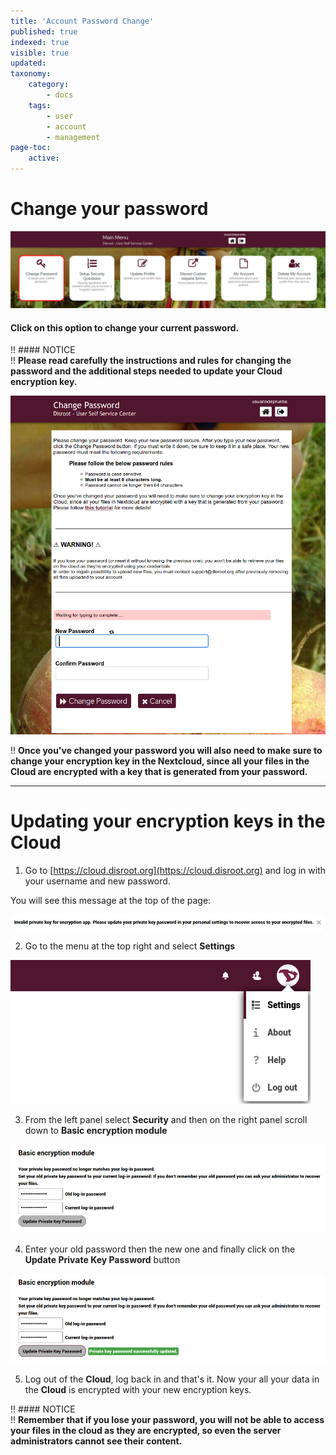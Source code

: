 ```yaml
---
title: 'Account Password Change'
published: true
indexed: true
visible: true
updated:
taxonomy:
    category:
        - docs
    tags:
        - user
        - account
        - management
page-toc:
    active: 
---
```


# Change your password

![](en/dashboard_pass.png)

#### Click on this option to change your current password.


!! #### NOTICE<br>
!! **Please read carefully the instructions and rules for changing the password and the additional steps needed to update your Cloud encryption key.**

![](en/pass_change.png)

!! **Once you've changed your password you will also need to make sure to change your encryption key in the Nextcloud, since all your files in the Cloud are encrypted with a key that is generated from your password.**

----

# Updating your encryption keys in the Cloud

1. Go to [https://cloud.disroot.org](https://cloud.disroot.org) and log in with your username and new password.

  You will see this message at the top of the page:

  ![](en/invalid_encrypt.png)

2. Go to the menu at the top right and select **Settings**

![](en/settings_menu.png)

3. From the left panel select **Security** and then on the right panel scroll down to **Basic encryption module**

  ![](en/invalid_encrypt_bem_pass.png)

4. Enter your old password then the new one and finally click on the **Update Private Key Password** button

  ![](en/invalid_encrypt_bem_pass_2.png)

5. Log out of the **Cloud**, log back in and that's it. Now your all your data in the **Cloud** is encrypted with your new encryption keys.

!! #### NOTICE<br>
!! **Remember that if you lose your password, you will not be able to access your files in the cloud as they are encrypted, so even the server administrators cannot see their content.**
